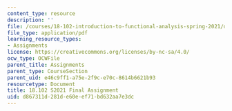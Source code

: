 ```yaml
---
content_type: resource
description: ''
file: /courses/18-102-introduction-to-functional-analysis-spring-2021/d867311d281de60eef71bd632aa7e3dc_MIT18_102s21_final.pdf
file_type: application/pdf
learning_resource_types:
- Assignments
license: https://creativecommons.org/licenses/by-nc-sa/4.0/
ocw_type: OCWFile
parent_title: Assignments
parent_type: CourseSection
parent_uid: e46c9ff1-a75e-2f9c-e70c-8614b6621b93
resourcetype: Document
title: 18.102 S2021 Final Assignment
uid: d867311d-281d-e60e-ef71-bd632aa7e3dc
---
```

